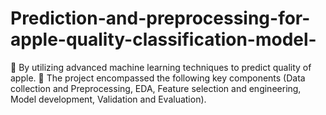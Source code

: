 # Prediction-and-preprocessing-for-apple-quality-classification-model-
	By utilizing advanced machine learning techniques to predict quality of apple.
	The project encompassed the following key components (Data collection and     Preprocessing, EDA, Feature selection and engineering, Model development, Validation and Evaluation).
